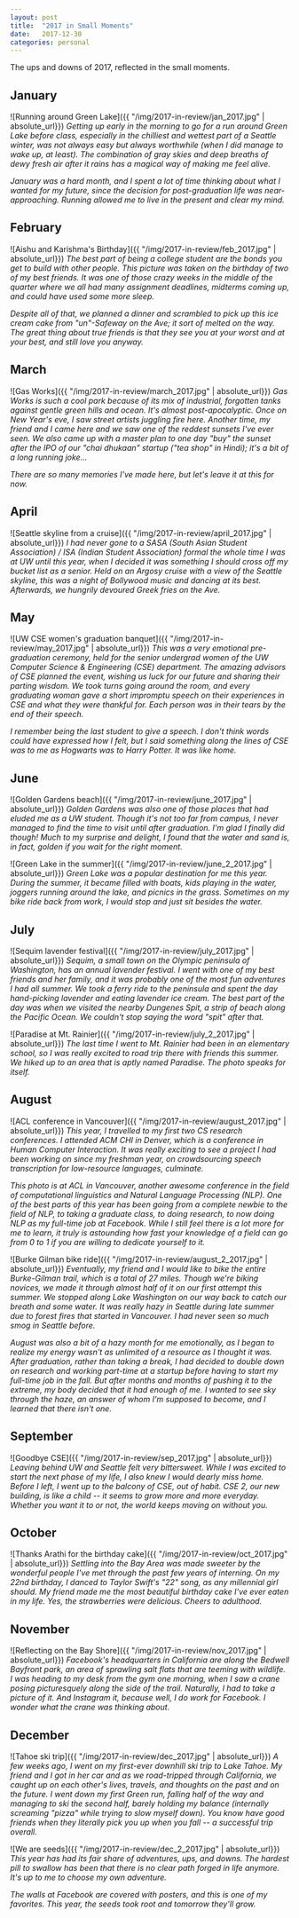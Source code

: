 ```yaml
---
layout: post
title:  "2017 in Small Moments"
date:   2017-12-30
categories: personal
---
```


The ups and downs of 2017, reflected in the small moments.

## January
![Running around Green Lake]({{ "/img/2017-in-review/jan_2017.jpg" | absolute_url}})
*Getting up early in the morning to go for a run around Green Lake before class,
especially in the chilliest and wettest part of a Seattle winter, was not always
easy but always worthwhile (when I did manage to wake up, at least).
The combination of gray skies and deep breaths of dewy fresh air after it rains has
a magical way of making me feel alive.*

*January was a hard month, and I spent a lot of time thinking about what I wanted
for my future, since the decision for post-graduation life was near-approaching.
Running allowed me to live in the present and clear my mind.*

## February
![Aishu and Karishma's Birthday]({{ "/img/2017-in-review/feb_2017.jpg" | absolute_url}})
*The best part of being a college student are the bonds you get to build with other people.
This picture was taken on the birthday of two of my best friends. It was
one of those crazy weeks in the middle of the quarter where we all had many
assignment deadlines, midterms coming up, and could have used some more sleep.*

*Despite all of that, we planned a dinner and scrambled to pick up this ice cream
cake from "un"-Safeway on the Ave; it sort of melted on the way. The great thing
about true friends is that they see you at your worst and at your best, and
still love you anyway.*

## March
![Gas Works]({{ "/img/2017-in-review/march_2017.jpg" | absolute_url}})
*Gas Works is such a cool park because of its mix of industrial, forgotten
tanks against gentle green hills and ocean. It's almost post-apocalyptic.
Once on New Year's eve, I saw street artists juggling fire here. Another time,
my friend and I came here and we saw one of the reddest sunsets I've ever seen.
We also came up with a master plan to one day "buy" the sunset after the
IPO of our "chai dhukaan" startup ("tea shop" in Hindi); it's a bit of a long running joke...*

*There are so many memories I've made here, but let's leave it at this for now.*

## April
![Seattle skyline from a cruise]({{ "/img/2017-in-review/april_2017.jpg" | absolute_url}})
*I had never gone to a SASA (South Asian Student Association) / ISA (Indian Student Association)
formal the whole time I was at UW until this year, when I decided it was
something I should cross off my bucket list as a senior. Held on an Argosy cruise with
a view of the Seattle skyline, this was a night of Bollywood music and dancing
at its best. Afterwards, we hungrily devoured Greek fries on the Ave.*

## May
![UW CSE women's graduation banquet]({{ "/img/2017-in-review/may_2017.jpg" | absolute_url}})
*This was a very emotional pre-graduation ceremony, held for the senior
undergrad women of the UW Computer Science & Engineering (CSE) department. The amazing
advisors of CSE planned the event, wishing us luck for our future and sharing
their parting wisdom. We took turns going around the room, and every graduating woman
gave a short impromptu speech on their experiences in CSE and what they were thankful for.
Each person was in their tears by the end of their speech.*

*I remember being the last student to give a speech. I don't think words could have
expressed how I felt, but I said something along the lines of CSE was to me
as Hogwarts was to Harry Potter. It was like home.*

## June
![Golden Gardens beach]({{ "/img/2017-in-review/june_2017.jpg" | absolute_url}})
*Golden Gardens was also one of those places that had eluded me
as a UW student. Though it's not too far from campus, I never managed to find the
time to visit until after graduation. I'm glad I finally did though! Much to
my surprise and delight, I found that the water and sand is, in fact, golden if
you wait for the right moment.*

![Green Lake in the summer]({{ "/img/2017-in-review/june_2_2017.jpg" | absolute_url}})
*Green Lake was a popular destination for me this year. During the summer, it
became filled with boats, kids playing in the water, joggers running around the lake,
and picnics in the grass. Sometimes on my bike ride back from work, I would stop
and just sit besides the water.*

## July
![Sequim lavender festival]({{ "/img/2017-in-review/july_2017.jpg" | absolute_url}})
*Sequim, a small town on the Olympic peninsula of Washington, has an annual lavender
festival. I went with one of my best friends and her family, and it was probably
one of the most fun adventures I had all summer. We took a ferry ride to the
peninsula and spent the day hand-picking lavender and eating lavender ice cream.
The best part of the day was when we visited the nearby Dungenes Spit, a strip of beach
along the Pacific Ocean. We couldn't stop saying the word "spit" after that.*

![Paradise at Mt. Rainier]({{ "/img/2017-in-review/july_2_2017.jpg" | absolute_url}})
*The last time I went to Mt. Rainier had been in an elementary school, so I was
really excited to road trip there with friends this summer. We hiked up to an area
that is aptly named Paradise. The photo speaks for itself.*

## August
![ACL conference in Vancouver]({{ "/img/2017-in-review/august_2017.jpg" | absolute_url}})
*This year, I travelled to my first two CS research conferences. I attended ACM CHI
in Denver, which is a conference in Human Computer Interaction. It was really exciting
to see a project I had been working on since my freshman year, on crowdsourcing speech
transcription for low-resource languages, culminate.*

*This photo is at ACL in Vancouver,
another awesome conference in the field of computational linguistics and Natural
Language Processing (NLP). One of the best parts of this year has been going from a complete newbie
to the field of NLP, to taking a graduate class, to doing research, to now doing
NLP as my full-time job at Facebook. While I still feel there is a lot more for me to learn,
it truly is astounding how fast your knowledge of a field can go from 0 to 1
if you are willing to dedicate yourself to it.*

![Burke Gilman bike ride]({{ "/img/2017-in-review/august_2_2017.jpg" | absolute_url}})
*Eventually, my friend and I would like to bike the entire Burke-Gilman trail,
which is a total of 27 miles. Though we're biking novices, we made it through
almost half of it on our first attempt this summer. We stopped along Lake Washington on our
way back to catch our breath and some water. It was really hazy in Seattle during
late summer due to forest fires that started in Vancouver. I had never seen
so much smog in Seattle before.*

*August was also a bit of a hazy month for me emotionally, as I began to realize my energy
wasn't as unlimited of a resource as I thought it was. After graduation, rather than taking
a break, I had decided to double down on research and working part-time at a startup
before having to start my full-time job in the fall. But after months and months
of pushing it to the extreme, my body decided that it had enough of me. I wanted
to see sky through the haze, an answer of whom I'm supposed to become,
and I learned that there isn't one.*


## September
![Goodbye CSE]({{ "/img/2017-in-review/sep_2017.jpg" | absolute_url}})
*Leaving behind UW and Seattle felt very bittersweet. While I was excited to start
the next phase of my life, I also knew I would dearly miss home. Before I left,
I went up to the balcony of CSE, out of habit. CSE 2, our new building, is
like a child -- it seems to grow more and more everyday.
Whether you want it to or not, the world keeps moving on without you.*


## October
![Thanks Arathi for the birthday cake]({{ "/img/2017-in-review/oct_2017.jpg" | absolute_url}})
*Settling into the Bay Area was made sweeter by the wonderful people I've met
through the past few years of interning. On my 22nd birthday, I danced to Taylor Swift's "22"
song, as any millennial girl should. My friend made me the most beautiful birthday
cake I've ever eaten in my life. Yes, the strawberries were delicious. Cheers to
adulthood.*


## November
![Reflecting on the Bay Shore]({{ "/img/2017-in-review/nov_2017.jpg" | absolute_url}})
*Facebook's headquarters in California are along the Bedwell Bayfront park, an
area of sprawling salt flats that are teeming with wildlife. I was heading to my
desk from the gym one morning, when I saw a crane posing picturesquely along
the side of the trail. Naturally, I had to take a picture of it. And Instagram
it, because well, I do work for Facebook. I wonder what the crane was thinking about.*


## December
![Tahoe ski trip]({{ "/img/2017-in-review/dec_2017.jpg" | absolute_url}})
*A few weeks ago, I went on my first-ever downhill ski trip to Lake Tahoe. My friend and
I got in her car and as we road-tripped through California, we caught up on
each other's lives, travels, and thoughts on the past and on the future. I went
down my first Green run, falling half of the way and managing to ski the second
half, barely holding my balance (internally screaming "pizza" while trying to slow myself
down). You know have good friends when they literally pick you up when you fall --
a successful trip overall.*

![We are seeds]({{ "/img/2017-in-review/dec_2_2017.jpg" | absolute_url}})
*This year has had its fair share of adventures, ups, and downs. The hardest
pill to swallow has been that there is no clear path forged in life anymore.
It's up to me to choose my own adventure.*

*The walls at Facebook are covered with posters, and this is one of my
favorites. This year, the seeds took root and tomorrow they'll grow.*
